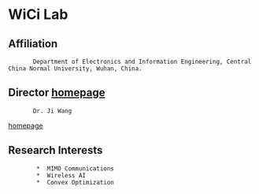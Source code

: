 # WiCi Lab
## Affiliation
           Department of Electronics and Information Engineering, Central China Normal University, Wuhan, China.

           
## Director    [homepage](https://phy.ccnu.edu.cn/info/1063/4380.htm)  

           Dr. Ji Wang
[homepage](https://phy.ccnu.edu.cn/info/1063/4380.htm)  

## Research Interests
            *  MIMO Communications
            *  Wireless AI
            *  Convex Optimization
            

